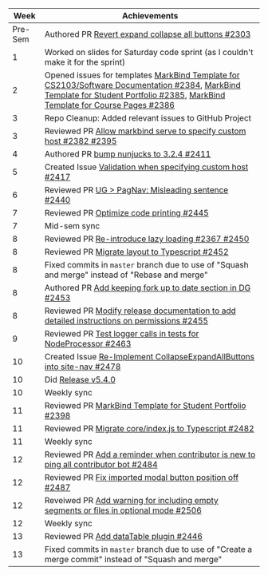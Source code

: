 | Week | Achievements |
| ---- | ------------ |
| Pre-Sem | Authored PR [Revert expand collapse all buttons #2303](https://github.com/MarkBind/markbind/pull/2303) |
| 1 | Worked on slides for Saturday code sprint (as I couldn't make it for the sprint) |
| 2 | Opened issues for templates [MarkBind Template for CS2103/Software Documentation #2384](https://github.com/MarkBind/markbind/issues/2384), [MarkBind Template for Student Portfolio #2385](https://github.com/MarkBind/markbind/issues/2385), [MarkBind Template for Course Pages #2386](https://github.com/MarkBind/markbind/issues/2386) |
| 3 | Repo Cleanup: Added relevant issues to GitHub Project |
| 3 | Reviewed PR [Allow markbind serve to specify custom host #2382 #2395](https://github.com/MarkBind/markbind/pull/2395) |
| 4 | Authored PR [bump nunjucks to 3.2.4 #2411](https://github.com/MarkBind/markbind/pull/2411) |
| 5 | Created Issue [Validation when specifying custom host #2417](https://github.com/MarkBind/markbind/issues/2417) |
| 6 | Reviewed PR [UG > PagNav: Misleading sentence #2440](https://github.com/MarkBind/markbind/pull/2440) |
| 7 | Reviewed PR [Optimize code printing #2445](https://github.com/MarkBind/markbind/pull/2445) |
| 7 | Mid-sem sync |
| 8 | Reviewed PR [Re-introduce lazy loading #2367 #2450](https://github.com/MarkBind/markbind/pull/2450) |
| 8 | Reviewed PR [Migrate layout to Typescript #2452](https://github.com/MarkBind/markbind/pull/2452) |
| 8 | Fixed commits in `master` branch due to use of "Squash and merge" instead of "Rebase and merge" |
| 8 | Authored PR [Add keeping fork up to date section in DG #2453](https://github.com/MarkBind/markbind/pull/2453) |
| 8 | Reviewed PR [Modify release documentation to add detailed instructions on permissions #2455](https://github.com/MarkBind/markbind/pull/2455) |
| 9 | Reviewed PR [Test logger calls in tests for NodeProcessor #2463](https://github.com/MarkBind/markbind/pull/2463) |
| 10 | Created Issue [Re-Implement CollapseExpandAllButtons into site-nav #2478](https://github.com/MarkBind/markbind/issues/2478) |
| 10 | Did [Release v5.4.0](https://github.com/MarkBind/markbind/releases/tag/v5.4.0) |
| 10 | Weekly sync |
| 11 | Reviewed PR [MarkBind Template for Student Portfolio #2398](https://github.com/MarkBind/markbind/pull/2398) |
| 11 | Reviewed PR [Migrate core/index.js to Typescript #2482](https://github.com/MarkBind/markbind/pull/2482) |
| 11 | Weekly sync |
| 12 | Reviewed PR [Add a reminder when contributor is new to ping all contributor bot #2484](https://github.com/MarkBind/markbind/pull/2484) |
| 12 | Reviewed PR [Fix imported modal button position off #2487](https://github.com/MarkBind/markbind/pull/2487) |
| 12 | Reveiwed PR [Add warning for including empty segments or files in optional mode #2506](https://github.com/MarkBind/markbind/pull/2506) |
| 12 | Weekly sync |
| 13 | Reviewed PR [Add dataTable plugin #2446](https://github.com/MarkBind/markbind/pull/2446) |
| 13 | Fixed commits in `master` branch due to use of "Create a merge commit" instead of "Squash and merge" |
